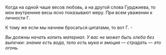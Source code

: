 Когда на одной чаше весов любовь, а на другой слова Гурджиева, то мои внутренние весы ясно показывают меру. При всем уважении к личности Г.

К тому же если мы начнем бросаться цитатами, то вот Г. -

*Вы должны начать копить материал. У вас не может быть хлеба без выпечки: знание есть вода, тело есть мука и эмоция — страдать — это огонь.*